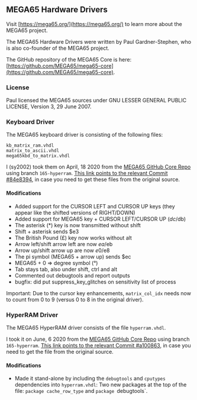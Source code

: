 MEGA65 Hardware Drivers
-----------------------

Visit [https://mega65.org/](https://mega65.org/) to learn more about the
MEGA65 project.

The MEGA65 Hardware Drivers were written by Paul Gardner-Stephen, who is also
co-founder of the MEGA65 project.

The GitHub repository of the MEGA65 Core is here:
[https://github.com/MEGA65/mega65-core](https://github.com/MEGA65/mega65-core).

### License

Paul licensed the MEGA65 sources under GNU LESSER GENERAL PUBLIC LICENSE,
Version 3, 29 June 2007.


### Keyboard Driver

The MEGA65 keyboard driver is consisting of the following files:

```
kb_matrix_ram.vhdl
matrix_to_ascii.vhdl
mega65kbd_to_matrix.vhdl
```

I (sy2002) took them on April, 18 2020 from the
[MEGA65 GitHub Core Repo](https://github.com/MEGA65/mega65-core)
using branch `165-hyperram`.
[This link points to the relevant Commit #84e8394](https://github.com/MEGA65/mega65-core/tree/84e8394524814a4ac34e8722211642f0cabdaf31/src/vhdl),
in case you need to get these files from the original source.

#### Modifications

* Added support for the CURSOR LEFT and CURSOR UP keys (they appear like the shifted versions of RIGHT/DOWN)
* Added support for MEGA65 key + CURSOR LEFT/CURSOR UP ($dc/$db)
* The asterisk (*) key is now transmitted without shift
* Shift + asterisk sends $e3
* The British Pound (£) key now works without alt
* Arrow left/shift arrow left are now $ea/$eb
* Arrow up/shift arrow up are now $e0/$e8
* The pi symbol (MEGA65 + arrow up) sends $ec
* MEGA65 + 0 => degree symbol (°)
* Tab stays tab, also under shift, ctrl and alt
* Commented out debugtools and report outputs
* bugfix: did put suppress_key_glitches on sensitivity list of process

Important: Due to the cursor key enhancements, `matrix_col_idx` needs now
to count from 0 to 9 (versus 0 to 8 in the original driver).

### HyperRAM Driver

The MEGA65 HyperRAM driver consists of the file `hyperram.vhdl`.

I took it on June, 6 2020 from the
[MEGA65 GitHub Core Repo](https://github.com/MEGA65/mega65-core)
using branch `165-hyperram`.
[This link points to the relevant Commit #a100863](https://github.com/MEGA65/mega65-core/blob/a100863955f5feb67949f872cbb112d81aa7ce1e/src/vhdl/hyperram.vhdl),
in case you need to get the file from the original source.

#### Modifications

* Made it stand-alone by including the `debugtools` and `cputypes` 
  dependencies into `hyperram.vhdl`: Two new packages at the top of the file:
  `package cache_row_type` and `package `debugtools`.

